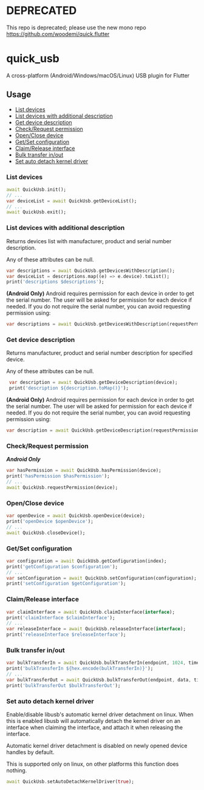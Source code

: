 # DEPRECATED

This repo is deprecated; please use the new mono repo https://github.com/woodemi/quick.flutter

# quick_usb

A cross-platform (Android/Windows/macOS/Linux) USB plugin for Flutter

## Usage

- [List devices](#list-devices)
- [List devices with additional description](#list-devices-with-additional-description)
- [Get device description](#get-device-description)
- [Check/Request permission](#checkrequest-permission)
- [Open/Close device](#openclose-device)
- [Get/Set configuration](#getset-configuration)
- [Claim/Release interface](#claimrelease-interface)
- [Bulk transfer in/out](#bulk-transfer-inout)
- [Set auto detach kernel driver](#set-auto-detach-kernel-driver)

### List devices

```dart
await QuickUsb.init();
// ...
var deviceList = await QuickUsb.getDeviceList();
// ...
await QuickUsb.exit();
```

### List devices with additional description

Returns devices list with manufacturer, product and serial number description.

Any of these attributes can be null.

```dart
var descriptions = await QuickUsb.getDevicesWithDescription();
var deviceList = descriptions.map((e) => e.device).toList();
print('descriptions $descriptions');
```

**(Android Only)** Android requires permission for each device in order to get the serial number. The user will be asked
for permission for each device if needed. If you do not require the serial number, you can avoid requesting permission using:
```dart
var descriptions = await QuickUsb.getDevicesWithDescription(requestPermission: false);
```

### Get device description

Returns manufacturer, product and serial number description for specified device.

Any of these attributes can be null.

```dart
 var description = await QuickUsb.getDeviceDescription(device);
 print('description ${description.toMap()}');
```

**(Android Only)** Android requires permission for each device in order to get the serial number. The user will be asked
for permission for each device if needed. If you do not require the serial number, you can avoid requesting permission using:
```dart
var description = await QuickUsb.getDeviceDescription(requestPermission: false);
```

### Check/Request permission

_**Android Only**_

```dart
var hasPermission = await QuickUsb.hasPermission(device);
print('hasPermission $hasPermission');
// ...
await QuickUsb.requestPermission(device);
```

### Open/Close device

```dart
var openDevice = await QuickUsb.openDevice(device);
print('openDevice $openDevice');
// ...
await QuickUsb.closeDevice();
```

### Get/Set configuration

```dart
var configuration = await QuickUsb.getConfiguration(index);
print('getConfiguration $configuration');
// ...
var setConfiguration = await QuickUsb.setConfiguration(configuration);
print('setConfiguration $getConfiguration');
```

### Claim/Release interface

```dart
var claimInterface = await QuickUsb.claimInterface(interface);
print('claimInterface $claimInterface');
// ...
var releaseInterface = await QuickUsb.releaseInterface(interface);
print('releaseInterface $releaseInterface');
```

### Bulk transfer in/out

```dart
var bulkTransferIn = await QuickUsb.bulkTransferIn(endpoint, 1024, timeout: 2000);
print('bulkTransferIn ${hex.encode(bulkTransferIn)}');
// ...
var bulkTransferOut = await QuickUsb.bulkTransferOut(endpoint, data, timeout: 2000);
print('bulkTransferOut $bulkTransferOut');
```

### Set auto detach kernel driver

Enable/disable libusb's automatic kernel driver detachment on linux. When this is enabled libusb will automatically detach the kernel driver on an interface when claiming the interface, and attach it when releasing the interface.

Automatic kernel driver detachment is disabled on newly opened device handles by default.

This is supported only on linux, on other platforms this function does nothing.

```dart
await QuickUsb.setAutoDetachKernelDriver(true);
```
